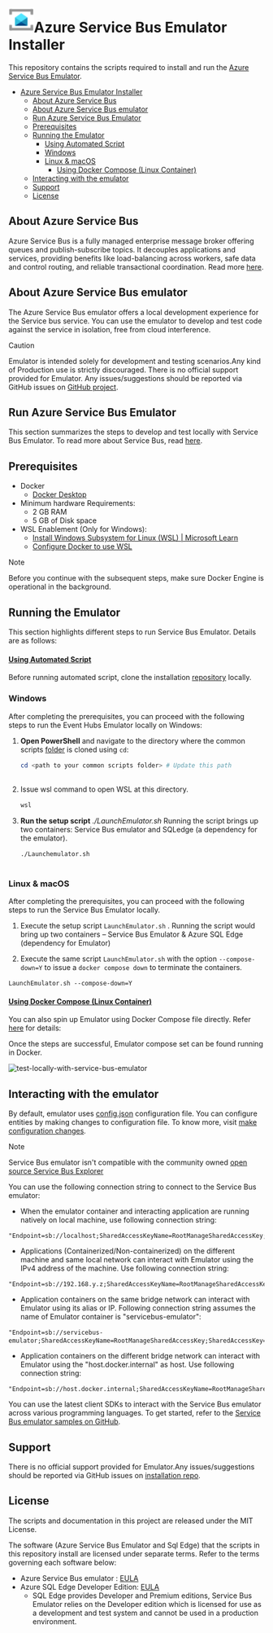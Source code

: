 
 # <img src="https://github.com/Azure/azure-service-bus-emulator-installer/blob/main/azure-servicebus-emulator.svg" alt="Event-Hubs Logo" width="50">Azure Service Bus Emulator Installer

This repository contains the scripts required to install and run the  [Azure Service Bus Emulator](https://learn.microsoft.com/en-us/azure/service-bus-messaging/overview-emulator).

- [Azure Service Bus Emulator Installer](#azure-service-bus-emulator-installer)
  - [About Azure Service Bus](#about-azure-service-bus)
  - [About Azure Service Bus emulator](#about-azure-service-bus-emulator)
  - [Run Azure Service Bus Emulator](#run-azure-service-bus-emulator)
  - [Prerequisites](#prerequisites)
  - [Running the Emulator](#running-the-emulator)
      - [Using Automated Script](#using-automated-script)
    - [Windows](#windows)
    - [Linux \& macOS](#linux--macos)
      - [Using Docker Compose (Linux Container)](#using-docker-compose-linux-container)
  - [Interacting with the emulator](#interacting-with-the-emulator)
  - [Support](#support)
  - [License](#license)

## About Azure Service Bus

Azure Service Bus is a fully managed enterprise message broker offering queues and publish-subscribe topics. It decouples applications and services, providing benefits like load-balancing across workers, safe data and control routing, and reliable transactional coordination. Read more [here](https://learn.microsoft.com/en-us/azure/service-bus-messaging/service-bus-messaging-overview).

## About Azure Service Bus emulator 

The Azure Service Bus emulator offers a local development experience for the Service bus service. You can use the emulator to develop and test code against the service in isolation, free from cloud interference.

>[!CAUTION]
>Emulator is intended solely for development and testing scenarios.Any kind of Production use is strictly discouraged. There is no official support provided for Emulator.
> Any issues/suggestions should be reported via GitHub issues on [GitHub project](https://github.com/Azure/azure-service-bus-emulator-installer/issues).
## Run Azure Service Bus Emulator 

This section summarizes the steps to develop and test locally with Service Bus Emulator. To read more about Service Bus, read [here](https://learn.microsoft.com/en-us/azure/service-bus-messaging/service-bus-messaging-overview).

## Prerequisites

- Docker 
  - [Docker Desktop](https://docs.docker.com/desktop/install/windows-install/#:~:text=Install%20Docker%20Desktop%20on%20Windows%201%20Download%20the,on%20your%20choice%20of%20backend.%20...%20More%20items) 
- Minimum hardware Requirements:
  - 2 GB RAM
  - 5 GB of Disk space
- WSL Enablement (Only for Windows):
  - [Install Windows Subsystem for Linux (WSL) | Microsoft Learn](https://learn.microsoft.com/en-us/windows/wsl/install)
  -  [Configure Docker to use WSL](https://docs.docker.com/desktop/wsl/#:~:text=Turn%20on%20Docker%20Desktop%20WSL%202%201%20Download,engine%20..%20...%206%20Select%20Apply%20%26%20Restart.)

>[!NOTE]
>Before you continue with the subsequent steps, make sure Docker Engine is operational in the background.

## Running the Emulator 

This section highlights different steps to run Service Bus Emulator. Details are as follows:

#### [Using Automated Script](#tab/automated-script)

Before running automated script, clone the installation [repository](https://github.com/Azure/azure-service-bus-emulator-installer) locally.
 
### Windows
After completing the prerequisites, you can proceed with the following steps to run the Event Hubs Emulator locally on Windows: 

1. **Open PowerShell** and navigate to the directory where the common scripts [folder](ServiceBus-Emulator/Scripts/Common) is cloned using `cd`:
   ```powershell
   cd <path to your common scripts folder> # Update this path
      
2. Issue wsl command to open WSL at this directory.
   ```powershell
   wsl

3. **Run the setup script** *./LaunchEmulator.sh* Running the script brings up two containers: Service Bus emulator and SQLedge (a dependency for the emulator).
   ```bash
   ./Launchemulator.sh
 


### Linux & macOS
After completing the prerequisites, you can proceed with the following steps to run the Service Bus Emulator locally. 


1. Execute the setup script `LaunchEmulator.sh` . Running the script would  bring up two containers – Service Bus Emulator & Azure SQL Edge (dependency for Emulator)


2. Execute the same script `LaunchEmulator.sh` with the option `--compose-down=Y` to issue a `docker compose down` to terminate the containers.

```shell
LaunchEmulator.sh --compose-down=Y
```

#### [Using Docker Compose (Linux Container)](#tab/docker-linux-container)


You can also spin up Emulator using Docker Compose file directly. Refer [here](https://learn.microsoft.com/en-us/azure/service-bus-messaging/test-locally-with-service-bus-emulator#tabs=docker-linux-container) for details:






Once the steps are successful, Emulator compose set can be found running in Docker.

![test-locally-with-service-bus-emulator](https://github.com/user-attachments/assets/0792b294-a3dc-4980-aca2-ec4db04125a6)

## Interacting with the emulator

By default, emulator uses [config.json](https://github.com/Azure/azure-service-bus-emulator-installer/blob/main/ServiceBus-Emulator/Config/Config.json) configuration file. You can configure entities by making changes to configuration file. To know more, visit [make configuration changes](https://learn.microsoft.com/en-us/azure/service-bus-messaging/overview-emulator#quota-configuration-changes). 

>[!NOTE]
> Service Bus emulator isn't compatible with the community owned [open source Service Bus Explorer](https://github.com/paolosalvatori/ServiceBusExplorer)

You can use the following connection string to connect to the Service Bus emulator:

 - When the emulator container and interacting application are running natively on local machine, use following connection string:
```
"Endpoint=sb://localhost;SharedAccessKeyName=RootManageSharedAccessKey;SharedAccessKey=SAS_KEY_VALUE;UseDevelopmentEmulator=true;"
```
  - Applications (Containerized/Non-containerized) on the different machine and same local network can interact with Emulator using the IPv4 address of the machine. Use following connection string:
```
"Endpoint=sb://192.168.y.z;SharedAccessKeyName=RootManageSharedAccessKey;SharedAccessKey=SAS_KEY_VALUE;UseDevelopmentEmulator=true;"
```
  - Application containers on the same bridge network can interact with Emulator using its alias or IP. Following connection string assumes the name of Emulator container is "servicebus-emulator":
```
"Endpoint=sb://servicebus-emulator;SharedAccessKeyName=RootManageSharedAccessKey;SharedAccessKey=SAS_KEY_VALUE;UseDevelopmentEmulator=true;"
```
  - Application containers on the different bridge network can interact with Emulator using the "host.docker.internal" as host. Use following connection string:
```
"Endpoint=sb://host.docker.internal;SharedAccessKeyName=RootManageSharedAccessKey;SharedAccessKey=SAS_KEY_VALUE;UseDevelopmentEmulator=true;"
```

You can use the latest client SDKs to interact with the Service Bus emulator across various programming languages. To get started, refer to the [Service Bus emulator samples on GitHub](https://github.com/Azure/azure-service-bus-emulator-installer/tree/main/Sample-Code-Snippets/NET/ServiceBus.Emulator.Console.Sample).



## Support

There is no official support provided for Emulator.Any issues/suggestions should be reported via GitHub issues on [installation repo](https://github.com/Azure/azure-service-bus-emulator-installer/issues).

## License

The scripts and documentation in this project are released under the MIT License.

The software (Azure Service Bus Emulator and Sql Edge) that the scripts in this repository install are licensed under separate terms. Refer to the terms governing each software below:
- Azure Service Bus emulator : [EULA](https://github.com/Azure/azure-service-bus-emulator-installer/blob/main/EMULATOR_EULA.txt)
- Azure SQL Edge Developer Edition: [EULA](https://go.microsoft.com/fwlink/?linkid=2139274) 
  - SQL Edge provides Developer and Premium editions, Service Bus Emulator relies on the Developer edition which is licensed for use as a development and test system and cannot be used in a production environment.







   



